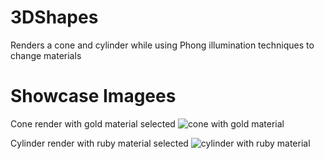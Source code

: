 # 3DShapes
Renders a cone and cylinder while using Phong illumination techniques to change materials

# Showcase Imagees
Cone render with gold material selected
![cone with gold material](https://imgur.com/jszFU5g)

Cylinder render with ruby material selected
![cylinder with ruby material](https://imgur.com/EjTKGVc)
